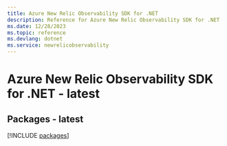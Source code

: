 ```yaml
---
title: Azure New Relic Observability SDK for .NET
description: Reference for Azure New Relic Observability SDK for .NET
ms.date: 12/28/2023
ms.topic: reference
ms.devlang: dotnet
ms.service: newrelicobservability
---
```

# Azure New Relic Observability SDK for .NET - latest
## Packages - latest
[!INCLUDE [packages](new-relic-observability-index.md)]